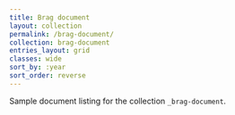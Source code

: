 ```yaml
---
title: Brag document
layout: collection
permalink: /brag-document/
collection: brag-document
entries_layout: grid
classes: wide
sort_by: :year
sort_order: reverse
---
```


Sample document listing for the collection `_brag-document`.